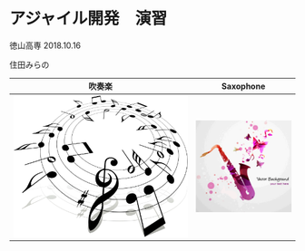 # アジャイル開発　演習
  徳山高専      2018.10.16
 
住田みらの

|吹奏楽|Saxophone|
|---|---|
|![](onpu314.jpg)|![](sax.png)|
